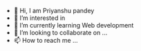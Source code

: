 - 👋 Hi, I am Priyanshu pandey
- 👀 I’m interested in 
- 🌱 I’m currently learning Web development
- 💞️ I’m looking to collaborate on ...
- 📫 How to reach me ...

<!---
priyanshupandey12/priyanshupandey12 is a ✨ special ✨ repository because its `README.md` (this file) appears on your GitHub profile.
You can click the Preview link to take a look at your changes.
--->
